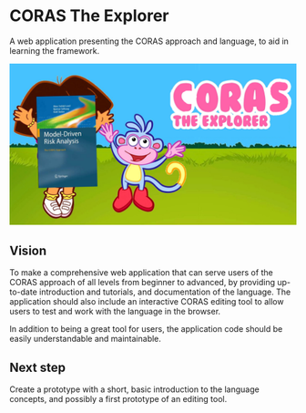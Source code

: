 # CORAS The Explorer

A web application presenting the CORAS approach and language, to aid in learning the framework.

![CORAS The Explorer Logo][logo]

## Vision

To make a comprehensive web application that can serve users of the CORAS approach of all levels from beginner to advanced, by providing up-to-date introduction and tutorials, and documentation of the language. The application should also include an interactive CORAS editing tool to allow users to test and work with the language in the browser.

In addition to being a great tool for users, the application code should be easily understandable and maintainable.

## Next step

Create a prototype with a short, basic introduction to the language concepts, and possibly a first prototype of an editing tool.


[logo]: ./assets/CORASTheExplorer.png
